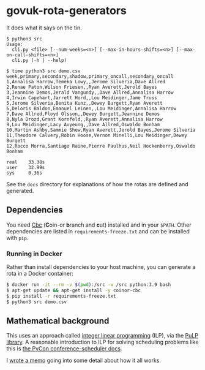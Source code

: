 govuk-rota-generators
=====================

It does what it says on the tin.

```
$ python3 src
Usage:
  cli.py <file> [--num-weeks=<n>] [--max-in-hours-shifts=<n>] [--max-on-call-shifts=<n>]
  cli.py (-h | --help)

$ time python3 src demo.csv
week,primary,secondary,shadow,primary_oncall,secondary_oncall
1,Annalisa Harrow,Temeka Lowy,,Jerome Silveria,Dave Allred
2,Renae Paton,Wilson Friesen,,Ryan Averett,Jerold Bayes
3,Jeannine Demos,Jerald Vangundy,,Dave Allred,Annalisa Harrow
4,Irwin Capehart,Jarrett Hord,,Lou Meidinger,Jame Truss
5,Jerome Silveria,Benita Kunz,,Dewey Burgett,Ryan Averett
6,Deloris Baldon,Emanuel Leinen,,Lou Meidinger,Annalisa Harrow
7,Dave Allred,Floyd Olsson,,Dewey Burgett,Jeannine Demos
8,Nyla Drozd,Grant Kornfeld,,Ryan Averett,Annalisa Harrow
9,Lou Meidinger,Lacy Auyeung,,Dave Allred,Oswaldo Bonham
10,Martin Ashby,Sammie Shew,Ryan Averett,Jerold Bayes,Jerome Silveria
11,Theodore Calvery,Robin Hoose,Vernon Minelli,Lou Meidinger,Dewey Burgett
12,Rocco Morra,Santiago Raine,Pierre Paulhus,Neil Hockenberry,Oswaldo Bonham

real    33.38s
user    32.99s
sys     0.36s
```

See the `docs` directory for explanations of how the rotas are defined
and generated.


Dependencies
------------

You need [Cbc][] (**C**oin-or **b**ranch and **c**ut) installed and in
your `$PATH`.  Other dependencies are listed in
`requirements-freeze.txt` and can be installed with `pip`.

[Cbc]: https://projects.coin-or.org/Cbc

### Running in Docker

Rather than install dependencies to your host machine, you can
generate a rota in a Docker container:

```bash
$ docker run -it --rm -v $(pwd):/src -w /src python:3.9 bash
$ apt-get update && apt-get install -y coinor-cbc
$ pip install -r requirements-freeze.txt
$ python3 src demo.csv
```


Mathematical background
-----------------------

This uses an approach called [integer linear programming][] (ILP), via
the [PuLP library][].  A reasonable introduction to ILP for solving
scheduling problems like this is [the PyCon conference-scheduler
docs][].

I [wrote a memo][memo] going into some detail about how it all works.

[integer linear programming]: https://en.wikipedia.org/wiki/Integer_programming
[PuLP library]: https://pythonhosted.org/PuLP/
[the PyCon conference-scheduler docs]: https://conference-scheduler.readthedocs.io/en/latest/background/mathematical_model.html
[memo]: https://memo.barrucadu.co.uk/scheduling-problems.html
